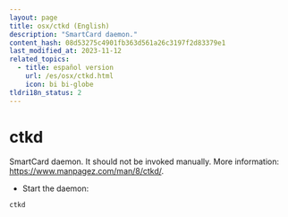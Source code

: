 ```yaml
---
layout: page
title: osx/ctkd (English)
description: "SmartCard daemon."
content_hash: 08d53275c4901fb363d561a26c3197f2d83379e1
last_modified_at: 2023-11-12
related_topics:
  - title: español version
    url: /es/osx/ctkd.html
    icon: bi bi-globe
tldri18n_status: 2
---
```

# ctkd

SmartCard daemon.
It should not be invoked manually.
More information: <https://www.manpagez.com/man/8/ctkd/>.

- Start the daemon:

`ctkd`
